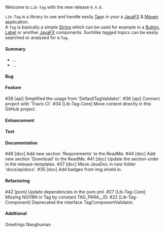 Welcome to `Lib-Tag` with the new release `0.4.0`.

`Lib-Tag` is a library to use and handle easily [Tag]s in your a [JavaFX] & [Maven] 
application.  
A `Tag` is basically a simple [String] which can be used for example in a [Button], 
[Label] or another [JavaFX] components. Suchlike tagged topics can be easily searched 
or analysed for a `Tag`.


#### Summary
* ...
* ...



#### Bug



#### Feature
#38 [api] Simplified the usage from 'DefaultTagValidator'.
#36 [api] Connect project with 'Travis CI'.
#34 [Lib-Tag-Core] Move content directly in this GitHub project.



#### Enhancement



#### Test



#### Documentation
#46 [doc] Add new section 'Requirements' to the ReadMe.
#44 [doc] Add new section 'Download' to the ReadMe.
#41 [doc] Update the section-order in the release-templates.
#37 [doc] Move JavaDoc in new folder 'docs/apidocs'.
#35 [doc] Add badges from img.shield.io.



#### Refactoring
#42 [pom] Update dependencies in the pom.xml.
#27 [Lib-Tag-Core] Missing NOI18N in Tag by constant TAG_PARA__ID.
#22 [Lib-Tag-Component] Deprecated the interface TagComponentValidator.



#### Additional



Greetings
Naoghuman



[//]: # (Issues which will be integrated in this release)



[//]: # (Links)
[Button]:https://docs.oracle.com/javase/8/javafx/api/javafx/scene/control/Button.html
[JavaFX]:http://docs.oracle.com/javase/8/javase-clienttechnologies.htm
[Label]:https://docs.oracle.com/javase/8/javafx/api/javafx/scene/control/Label.html
[Maven]:http://maven.apache.org/
[NetBeans IDE]:https://netbeans.org/
[String]:https://docs.oracle.com/javase/8/docs/api/java/lang/String.html
[Tag]:https://github.com/Naoghuman/lib-tag/blob/master/lib-tag-core/src/main/java/com/github/naoghuman/lib/tag/core/Tag.java
